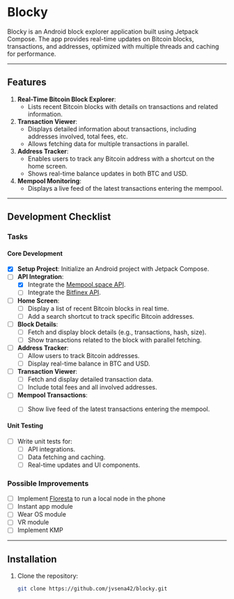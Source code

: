 # Blocky

Blocky is an Android block explorer application built using Jetpack Compose. The app provides real-time updates on Bitcoin blocks, transactions, and addresses, optimized with multiple threads and caching for performance. 

---

## Features
1. **Real-Time Bitcoin Block Explorer**:
   - Lists recent Bitcoin blocks with details on transactions and related information.
2. **Transaction Viewer**:
   - Displays detailed information about transactions, including addresses involved, total fees, etc.
   - Allows fetching data for multiple transactions in parallel.
3. **Address Tracker**:
   - Enables users to track any Bitcoin address with a shortcut on the home screen.
   - Shows real-time balance updates in both BTC and USD.
4. **Mempool Monitoring**:
   - Displays a live feed of the latest transactions entering the mempool.
---

## Development Checklist

### Tasks
#### Core Development
- [X] **Setup Project**: Initialize an Android project with Jetpack Compose.
- [ ] **API Integration**:
  - [X] Integrate the [Mempool.space API](https://mempool.space/docs/api).
  - [ ] Integrate the [Bitfinex API](https://docs.bitfinex.com/docs).
- [ ] **Home Screen**:
  - [ ] Display a list of recent Bitcoin blocks in real time.
  - [ ] Add a search shortcut to track specific Bitcoin addresses.
- [ ] **Block Details**:
  - [ ] Fetch and display block details (e.g., transactions, hash, size).
  - [ ] Show transactions related to the block with parallel fetching.
- [ ] **Address Tracker**:
  - [ ] Allow users to track Bitcoin addresses.
  - [ ] Display real-time balance in BTC and USD.
- [ ] **Transaction Viewer**:
  - [ ] Fetch and display detailed transaction data.
  - [ ] Include total fees and all involved addresses.
- [ ] **Mempool Transactions**:
  - [ ] Show live feed of the latest transactions entering the mempool.


#### Unit Testing
- [ ] Write unit tests for:
  - [ ] API integrations.
  - [ ] Data fetching and caching.
  - [ ] Real-time updates and UI components.

### Possible Improvements
- [ ] Implement [Floresta](https://github.com/vinteumorg/Floresta/blob/master/crates%2Ffloresta-cli%2FREADME.md#loaddescriptor) to run a local node in the phone
- [ ] Instant app module
- [ ] Wear OS module
- [ ] VR module
- [ ] Implement KMP

---

## Installation
1. Clone the repository:
   ```bash
   git clone https://github.com/jvsena42/blocky.git
